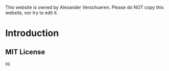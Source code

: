 This website is owned by Alexander Verschueren. Please do NOT copy this website, nor try to edit it.

# Introduction

## MIT License

Hi
